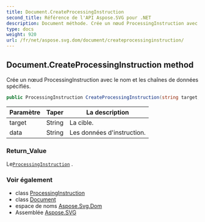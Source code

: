 ```yaml
---
title: Document.CreateProcessingInstruction
second_title: Référence de l'API Aspose.SVG pour .NET
description: Document méthode. Crée un nœud ProcessingInstruction avec le nom et les chaînes de données spécifiés.
type: docs
weight: 920
url: /fr/net/aspose.svg.dom/document/createprocessinginstruction/
---
```

## Document.CreateProcessingInstruction method

Crée un nœud ProcessingInstruction avec le nom et les chaînes de données spécifiés.

```csharp
public ProcessingInstruction CreateProcessingInstruction(string target, string data)
```

| Paramètre | Taper | La description |
| --- | --- | --- |
| target | String | La cible. |
| data | String | Les données d'instruction. |

### Return_Value

Le[`ProcessingInstruction`](../../processinginstruction/) .

### Voir également

* class [ProcessingInstruction](../../processinginstruction/)
* class [Document](../)
* espace de noms [Aspose.Svg.Dom](../../document/)
* Assemblée [Aspose.SVG](../../../)


